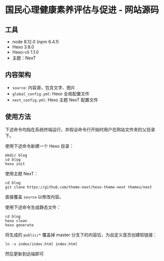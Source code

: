 # 国民心理健康素养评估与促进 - 网站源码

## 工具

- node 8.12.0 (npm 6.4.1)
- Hexo 3.8.0
- Hexo-cli 1.1.0
- 主题：NexT

## 内容架构

- `source`: 内容源，包含文字、图片
- `global_config.yml`: Hexo 全局配置文件
- `next_config.yml`: Hexo 主题 NexT 配置文件

## 使用方法

下述命令均指在系统终端运行，并假设命令行开始时用户在网站文件夹的父目录下。

使用下述命令新建一个 Hexo 目录：

```
mkdir blog
cd blog
hexo init
```

使用主题 NexT：

```
cd blog
git clone https://github.com/theme-next/hexo-theme-next themes/next
```

直接覆盖 `source` 以修改内容。

使用下述命令生成静态文件：

```
cd blog
hexo clean
hexo generate
```

将生成的 `public/*` 覆盖掉 master 分支下的内容后，为自定义首页创建软链接：

```
ln -s index/index.html index.html
```

然后更新到远端即可
